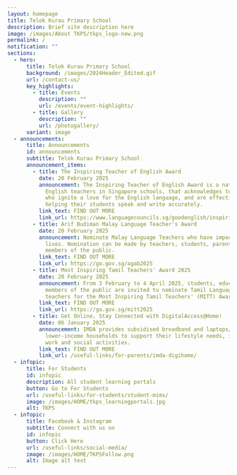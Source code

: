 ```yaml
---
layout: homepage
title: Telok Kurau Primary School
description: Brief site description here
image: /images/About TKPS/tkps_logo-new.png
permalink: /
notification: ""
sections:
  - hero:
      title: Telok Kurau Primary School
      background: /images/2024Header_Edited.gif
      url: /contact-us/
      key_highlights:
        - title: Events
          description: ""
          url: /events/event-highlights/
        - title: Gallery
          description: ""
          url: /photogallery/
      variant: image
  - announcements:
      title: Announcements
      id: announcements
      subtitle: Telok Kurau Primary School
      announcement_items:
        - title: The Inspiring Teacher of English Award
          date: 20 February 2025
          announcement: The Inspiring Teacher of English Award is a national award for
            English teachers in Singapore schools, that acknowledges teachers
            who ignite a love for the English language, and are effective in
            helping their students speak and write accurately.
          link_text: FIND OUT MORE
          link_url: https://www.languagecouncils.sg/goodenglish/inspiring-teacher-of-english-award/nomination-information
        - title: Arif Budiman Malay Language Teacher's Award
          date: 20 February 2025
          announcement: Nominate Malay Language Teachers who have impacted students'
            lives. Nomination can be made by teachers, students, parents and
            members of the public.
          link_text: FIND OUT MORE
          link_url: https://go.gov.sg/agab2025
        - title: Most Inspiring Tamil Teachers' Award 2025
          date: 20 February 2025
          announcement: From 3 February to 4 April 2025, students, educators, parents, and
            members of the public are invited to nominate Tamil Language (TL)
            teachers for the Most Inspiring Tamil Teachers' (MITT) Award 2025.
          link_text: FIND OUT MORE
          link_url: https://go.gov.sg/mitt2025
        - title: Get Online, Stay Connected with DigitalAccess@Home!
          date: 06 January 2025
          announcement: IMDA provides subsidised broadband and laptops/tablets to
            lower-income households to support their lifestyle needs, including
            work and social activities.
          link_text: FIND OUT MORE
          link_url: /useful-links/for-parents/imda-digihome/
  - infopic:
      title: For Students
      id: infopic
      description: All student learning portals
      button: Go to For Students
      url: /useful-links/for-students/student-mims/
      image: /images/HOME/tkps_learningportals.jpg
      alt: TKPS
  - infopic:
      title: Facebook & Instagram
      subtitle: Connect with us on
      id: infopic
      button: Click Here
      url: /useful-links/social-media/
      image: /images/HOME/TKPSFollow.png
      alt: Image alt text
---
```

